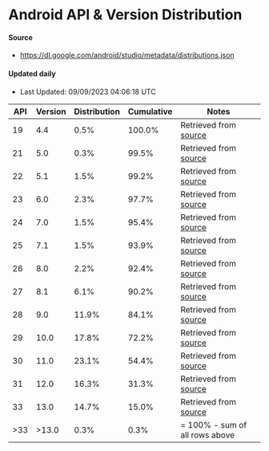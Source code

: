# Android API & Version Distribution
#### Source
- https://dl.google.com/android/studio/metadata/distributions.json
#### Updated daily
- Last Updated: 09/09/2023 04:06:18 UTC

| API | Version | Distribution | Cumulative | Notes |
| --- | ------- | ------------ | ---------- | ----- |
| 19 | 4.4 | 0.5% | 100.0% | Retrieved from [source](#source) |
| 21 | 5.0 | 0.3% | 99.5% | Retrieved from [source](#source) |
| 22 | 5.1 | 1.5% | 99.2% | Retrieved from [source](#source) |
| 23 | 6.0 | 2.3% | 97.7% | Retrieved from [source](#source) |
| 24 | 7.0 | 1.5% | 95.4% | Retrieved from [source](#source) |
| 25 | 7.1 | 1.5% | 93.9% | Retrieved from [source](#source) |
| 26 | 8.0 | 2.2% | 92.4% | Retrieved from [source](#source) |
| 27 | 8.1 | 6.1% | 90.2% | Retrieved from [source](#source) |
| 28 | 9.0 | 11.9% | 84.1% | Retrieved from [source](#source) |
| 29 | 10.0 | 17.8% | 72.2% | Retrieved from [source](#source) |
| 30 | 11.0 | 23.1% | 54.4% | Retrieved from [source](#source) |
| 31 | 12.0 | 16.3% | 31.3% | Retrieved from [source](#source) |
| 33 | 13.0 | 14.7% | 15.0% | Retrieved from [source](#source) |
| >33 | >13.0 | 0.3% | 0.3% | = 100% - sum of all rows above |